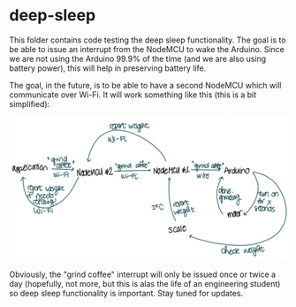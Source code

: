 # deep-sleep
This folder contains code testing the deep sleep functionality. The goal is to be able to issue an interrupt from the NodeMCU to wake the Arduino. Since we are not using the Arduino 99.9% of the time (and we are also using battery power), this will help in preserving battery life.  

The goal, in the future, is to be able to have a second NodeMCU which will communicate over Wi-Fi. It will work something like this (this is a bit simplified):  

![image test](process.jpg)

Obviously, the "grind coffee" interrupt will only be issued once or twice a day (hopefully, not more, but this is alas the life of an engineering student) so deep sleep functionality is important. Stay tuned for updates.
